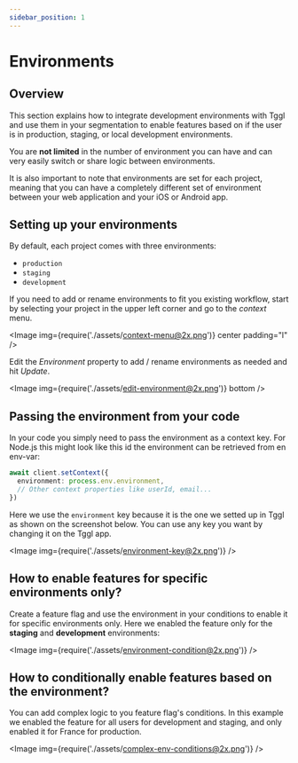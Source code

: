 ```yaml
---
sidebar_position: 1
---
```


# Environments

## Overview

This section explains how to integrate development environments with Tggl and
use them in your segmentation to enable features based on if the user is in
production, staging, or local development environments. 

You are **not limited** in the number of environment you can have and can 
very easily switch or share logic between environments.

It is also important to note that environments are set for each project, 
meaning that you can have a completely different set of environment between 
your web application and your iOS or Android app.

## Setting up your environments

By default, each project comes with three environments:
- `production`
- `staging`
- `development`

If you need to add or rename environments to fit you existing workflow, 
start by selecting your project in the upper left corner and go to the 
_context_ menu.

<Image img={require('./assets/context-menu@2x.png')} center padding="l" />

Edit the _Environment_ property to add / rename environments as needed and 
hit _Update_.

<Image img={require('./assets/edit-environment@2x.png')} bottom />

## Passing the environment from your code

In your code you simply need to pass the environment as a context key. For 
Node.js this might look like this id the environment can be retrieved from 
en env-var:
```ts
await client.setContext({
  environment: process.env.environment,
  // Other context properties like userId, email...
})
```

Here we use the `environment` key because it is the one we setted up in Tggl 
as shown on the screenshot below. You can use any key you want by changing 
it on the Tggl app.

<Image img={require('./assets/environment-key@2x.png')} />

## How to enable features for specific environments only?

Create a feature flag and use the environment in your conditions to 
enable it for specific environments only. Here we enabled the feature only for 
the **staging** and **development** environments:

<Image img={require('./assets/environment-condition@2x.png')} />

## How to conditionally enable features based on the environment?

You can add complex logic to you feature flag's conditions. In this 
example we enabled the feature for all users for development and staging, and 
only enabled it for France for production.

<Image img={require('./assets/complex-env-conditions@2x.png')} />